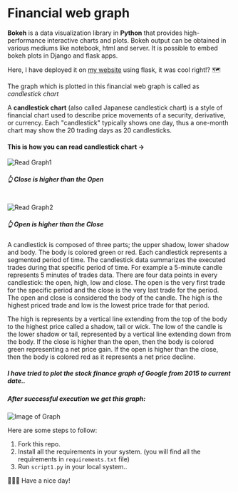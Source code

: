 # Financial web graph

**Bokeh** is a data visualization library in **Python** that provides high-performance interactive charts and plots. Bokeh output can be obtained in various mediums like notebook, html and server. It is possible to embed bokeh plots in Django and flask apps.

Here, I have deployed it on <a href="https://web-app-pt.herokuapp.com/" target="_blank">my website</a> using flask, it was cool right!? :world_map:

The graph which is plotted in this financial web graph is called as *candlestick chart*

A **candlestick chart** (also called Japanese candlestick chart) is a style of financial chart used to describe price movements of a security, derivative, or currency. Each "candlestick" typically shows one day, thus a one-month chart may show the 20 trading days as 20 candlesticks.

#### This is how you can read candlestick chart ->
![Read Graph1](https://www.investorsunderground.com/wp-content/uploads/2016/05/CandlestickComposition.gif) 
##### :point_up_2:	 Close is higher than the Open  
<br>![Read Graph2](https://www.investorsunderground.com/wp-content/uploads/2016/05/HowToReadCandlesticks.gif) 
##### :point_up_2:	 Open is higher than the Close

A candlestick is composed of three parts; the upper shadow, lower shadow and body. The body is colored green or red. Each candlestick represents a segmented period of time. The candlestick data summarizes the executed trades during that specific period of time. For example a 5-minute candle represents 5 minutes of trades data. There are four data points in every candlestick: the open, high, low and close. The open is the very first trade for the specific period and the close is the very last trade for the period. The open and close is considered the body of the candle. The high is the highest priced trade and low is the lowest price trade for that period.

The high is represents by a vertical line extending from the top of the body to the highest price called a shadow, tail or wick. The low of the candle is the lower shadow or tail, represented by a vertical line extending down from the body. If the close is higher than the open, then the body is colored green representing a net price gain. If the open is higher than the close, then the body is colored red as it represents a net price decline.

##### I have tried to plot the stock finance graph of Google from 2015 to current date..
##### After successful execution we get this graph: 
![Image of Graph](https://github.com/prathameshThakur/Financial-web-graph/blob/master/bokeh_plot%20.png)

Here are some steps to follow: 
1. Fork this repo.
2. Install all the requirements in your system. (you will find all the requirements in ```requirements.txt``` file)
3. Run ```script1.py``` in your local system..

:man_technologist::wink: Have a nice day!
